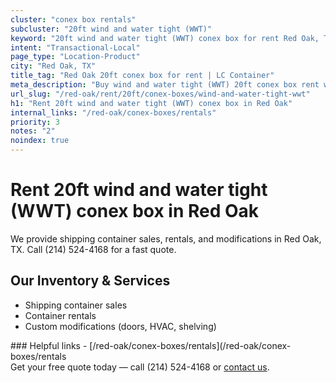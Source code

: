 ```yaml
---
cluster: "conex box rentals"
subcluster: "20ft wind and water tight (WWT)"
keyword: "20ft wind and water tight (WWT) conex box for rent Red Oak, TX"
intent: "Transactional-Local"
page_type: "Location-Product"
city: "Red Oak, TX"
title_tag: "Red Oak 20ft conex box for rent | LC Container"
meta_description: "Buy wind and water tight (WWT) 20ft conex box rent with local delivery in Red Oak, TX. LC Container — local Since 2003. Request a fast quote today."
url_slug: "/red-oak/rent/20ft/conex-boxes/wind-and-water-tight-wwt"
h1: "Rent 20ft wind and water tight (WWT) conex box in Red Oak"
internal_links: "/red-oak/conex-boxes/rentals"
priority: 3
notes: "2"
noindex: true
---
```


# Rent 20ft wind and water tight (WWT) conex box in Red Oak

We provide shipping container sales, rentals, and modifications in Red Oak, TX. Call (214) 524-4168 for a fast quote.

## Our Inventory & Services
- Shipping container sales
- Container rentals
- Custom modifications (doors, HVAC, shelving)

<div data-section="internal-links">
### Helpful links
- [/red-oak/conex-boxes/rentals](/red-oak/conex-boxes/rentals
</div>

<div data-section="cta">
Get your free quote today — call (214) 524-4168 or <a href="/contact">contact us</a>.
</div>

<script type="application/ld+json">{"@context":"https://schema.org","@type":"FAQPage","mainEntity":[{"@type":"Question","name":"How much does delivery cost in Red Oak, TX?","acceptedAnswer":{"@type":"Answer","text":"Delivery costs vary by distance and container size. Most deliveries in Red Oak, TX range from $150-$300. Call (214) 524-4168 for an exact quote based on your specific location."}},{"@type":"Question","name":"Do you offer financing or payment plans?","acceptedAnswer":{"@type":"Answer","text":"We accept major credit cards, checks, and can discuss commercial terms for bulk purchases. Call (214) 524-4168 to discuss options."}},{"@type":"Question","name":"Can you customize containers in Red Oak, TX?","acceptedAnswer":{"@type":"Answer","text":"Yes — we perform modifications like doors, HVAC, insulation, and shelving. Request a custom quote at (214) 524-4168 or via our contact form."}}]}</script>
